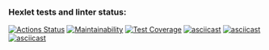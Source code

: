 ### Hexlet tests and linter status:
[![Actions Status](https://github.com/alex-j-fox/python-project-49/workflows/hexlet-check/badge.svg)](https://github.com/alex-j-fox/python-project-49/actions)
[![Maintainability](https://api.codeclimate.com/v1/badges/18c0c2091ab98fe8e4d6/maintainability)](https://codeclimate.com/github/alex-j-fox/python-project-49/maintainability)
[![Test Coverage](https://api.codeclimate.com/v1/badges/18c0c2091ab98fe8e4d6/test_coverage)](https://codeclimate.com/github/alex-j-fox/python-project-49/test_coverage)
[![asciicast](https://asciinema.org/a/603585.svg)](https://asciinema.org/a/603585)
[![asciicast](https://asciinema.org/a/605152.svg)](https://asciinema.org/a/605152)
[![asciicast](https://asciinema.org/a/605298.svg)](https://asciinema.org/a/605298)
